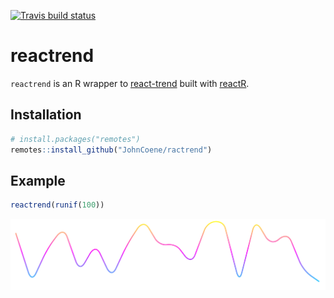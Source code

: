 [![Travis build status](https://travis-ci.org/JohnCoene/reactrend.svg?branch=master)](https://travis-ci.org/JohnCoene/reactrend)

# reactrend

`reactrend` is an R wrapper to [react-trend](https://github.com/unsplash/react-trend) built with [reactR](https://github.com/React-r/reactR).

## Installation

``` r
# install.packages("remotes")
remotes::install_github("JohnCoene/ractrend")
```

## Example

``` r
reactrend(runif(100))
```

![](reactrend.png)
